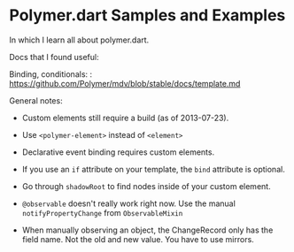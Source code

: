 # Polymer.dart Samples and Examples

In which I learn all about polymer.dart.

Docs that I found useful:

Binding, conditionals:
: https://github.com/Polymer/mdv/blob/stable/docs/template.md

General notes:

* Custom elements still require a build (as of 2013-07-23).

* Use `<polymer-element>` instead of `<element>`

* Declarative event binding requires custom elements.

* If you use an `if` attribute on your template, the `bind` attribute
  is optional.
  
* Go through `shadowRoot` to find nodes inside of your custom element.

* `@observable` doesn't really work right now. Use the manual
  `notifyPropertyChange` from `ObservableMixin`

* When manually observing an object, the ChangeRecord only has the field name.
  Not the old and new value. You have to use mirrors.